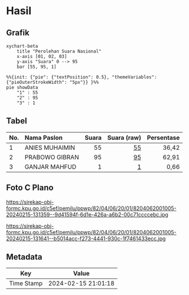 # Hasil

## Grafik

```mermaid
xychart-beta
    title "Perolehan Suara Nasional"
    x-axis [01, 02, 03]
    y-axis "Suara" 0 --> 95
    bar [55, 95, 1]
```

```mermaid
%%{init: {"pie": {"textPosition": 0.5}, "themeVariables": {"pieOuterStrokeWidth": "5px"}} }%%
pie showData
    "1" : 55
    "2" : 95
    "3" : 1
```

## Tabel

| No. | Nama Paslon    | Suara | Suara (raw) | Persentase |
|:--- |:-------------- | -----:| -----------:| ----------:|
| 1   | ANIES MUHAIMIN | 55    | [55][p-1]   | 36,42      |
| 2   | PRABOWO GIBRAN | 95    | [95][p-2]   | 62,91      |
| 3   | GANJAR MAHFUD  | 1     | [1][p-3]    | 0,66       |


[p-1]: https://github.com/gigit-pemilu/pemilu-2024/blob/main/pilpres/hitung-suara/sub/82-maluku-utara/sub/04-halmahera-selatan/sub/06-obi/sub/2001-laiwui/sub/005-tps/sub/paslon-1.txt
[p-2]: https://github.com/gigit-pemilu/pemilu-2024/blob/main/pilpres/hitung-suara/sub/82-maluku-utara/sub/04-halmahera-selatan/sub/06-obi/sub/2001-laiwui/sub/005-tps/sub/paslon-2.txt
[p-3]: https://github.com/gigit-pemilu/pemilu-2024/blob/main/pilpres/hitung-suara/sub/82-maluku-utara/sub/04-halmahera-selatan/sub/06-obi/sub/2001-laiwui/sub/005-tps/sub/paslon-3.txt

## Foto C Plano

https://sirekap-obj-formc.kpu.go.id/c5ef/pemilu/ppwp/82/04/06/20/01/8204062001005-20240215-131359--9d41594f-6d1e-426a-a6b2-00c71ccccebc.jpg

https://sirekap-obj-formc.kpu.go.id/c5ef/pemilu/ppwp/82/04/06/20/01/8204062001005-20240215-131641--b5014acc-f273-4441-930c-1f7461433ecc.jpg


## Metadata

| Key        | Value               |
| ---------- | ------------------- |
| Time Stamp | 2024-02-15 21:01:18 |



